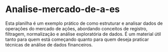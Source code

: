 # Analise-mercado-de-a-es
Esta planilha é um exemplo prático de como estruturar e analisar dados de operações do mercado de ações, abordando conceitos de registro, filtragem, normalização e análise exploratória de dados. É um material útil tanto para quem está começando quanto para quem deseja praticar técnicas de análise de dados financeiros.
